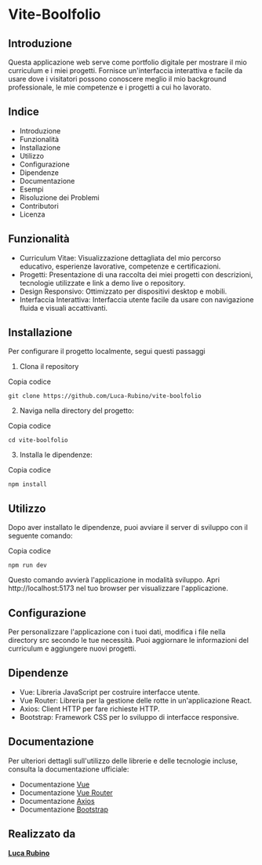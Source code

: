 # Vite-Boolfolio

## Introduzione
Questa applicazione web serve come portfolio digitale per mostrare il mio curriculum e i miei progetti. Fornisce un'interfaccia interattiva e facile da usare dove i visitatori possono conoscere meglio il mio background professionale, le mie competenze e i progetti a cui ho lavorato.

## Indice

- Introduzione
- Funzionalità
- Installazione
- Utilizzo
- Configurazione
- Dipendenze
- Documentazione
- Esempi
- Risoluzione dei Problemi
- Contributori
- Licenza


## Funzionalità

- Curriculum Vitae: Visualizzazione dettagliata del mio percorso educativo, esperienze lavorative, competenze e certificazioni.
- Progetti: Presentazione di una raccolta dei miei progetti con descrizioni, tecnologie utilizzate e link a demo live o repository.
- Design Responsivo: Ottimizzato per dispositivi desktop e mobili.
- Interfaccia Interattiva: Interfaccia utente facile da usare con navigazione fluida e visuali accattivanti.


## Installazione
Per configurare il progetto localmente, segui questi passaggi

1. Clona il repository

Copia codice
```
git clone https://github.com/Luca-Rubino/vite-boolfolio
```

2. Naviga nella directory del progetto:

Copia codice
```
cd vite-boolfolio
```

3. Installa le dipendenze:

Copia codice
```
npm install
```

## Utilizzo
Dopo aver installato le dipendenze, puoi avviare il server di sviluppo con il seguente comando:

Copia codice
```
npm run dev
```

Questo comando avvierà l'applicazione in modalità sviluppo. Apri http://localhost:5173 nel tuo browser per visualizzare l'applicazione.

## Configurazione
Per personalizzare l'applicazione con i tuoi dati, modifica i file nella directory src secondo le tue necessità. Puoi aggiornare le informazioni del curriculum e aggiungere nuovi progetti.

## Dipendenze
- Vue: Libreria JavaScript per costruire interfacce utente.
- Vue Router: Libreria per la gestione delle rotte in un'applicazione React.
- Axios: Client HTTP per fare richieste HTTP.
- Bootstrap: Framework CSS per lo sviluppo di interfacce responsive.

## Documentazione
Per ulteriori dettagli sull'utilizzo delle librerie e delle tecnologie incluse, consulta la documentazione ufficiale:

- Documentazione [Vue](https://vuejs.org/)
- Documentazione [Vue Router](https://router.vuejs.org/)
- Documentazione [Axios](https://axios-http.com/)
- Documentazione [Bootstrap](https://getbootstrap.com/)

## Realizzato da
**[Luca Rubino](https://github.com/Luca-Rubino)**
